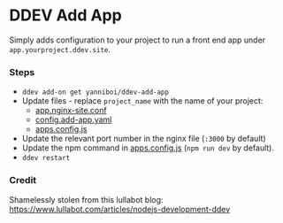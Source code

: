 # DDEV Add App

Simply adds configuration to your project to run a front end app under `app.yourproject.ddev.site`.

### Steps

- `ddev add-on get yanniboi/ddev-add-app`
- Update files - replace `project_name` with the name of your project:
  - [app.nginx-site.conf](nginx_full/app.nginx-site.conf)
  - [config.add-app.yaml](config.add-app.yaml)
  - [apps.config.js](apps.config.js)
- Update the relevant port number in the nginx file (`:3000` by default)
- Update the npm command in [apps.config.js](apps.config.js) (`npm run dev` by default).
- `ddev restart`

### Credit

Shamelessly stolen from this lullabot blog: https://www.lullabot.com/articles/nodejs-development-ddev